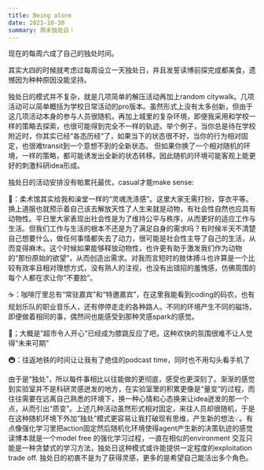 ```yaml
---
title: Being alone
date: 2023-10-30
summary: 周末独处日！
---
```





现在的每周六成了自己的独处时间。

其实大四的时候就考虑过每周设立一天独处日，并且发誓读博前探完成都美食，遗憾因为种种原因没能坚持。

独处日的模式并不复杂，就是几项简单的解压活动再加上random citywalk。几项活动可以简单概括为学校日常活动的pro版本。虽然形式上没有太多创新，但由于这几项活动本身的参与人员很随机，再加上城里的复杂环境，即便我采用和学校一样的策略去探索，也很可能得到完全不一样的轨迹。举个例子，当你总是待在学校附近时，你其实已经“各态历经”了，如果当下的状态很不好，当你的行为相对固定，也很难transit到一个意想不到的全新状态。 但如果你换了一个相对随机的环境，一样的策略，都可能诱发出全新的状态转移。因此随机的环境可能客观上能更好的刺激科研idea形成。

独处日的活动安排没有帕累托最优，casual才能make sense:

🤼：柔术馆其实给我和澡堂一样的“灵魂洗涤感”。这里大家无需打扮，穿衣平等。换上道服也就预示着自己该去解放天性了人生来就是动物，有社会性自然也应具有动物性。平日里大家表现出社会性是为了维持公平与秩序，从而更好的适应工作与生活。但我们工作与生活的根本不还是为了满足自身的需求吗？有时候半天不清楚自己想要什么，做任何事情都失去了动力，很可能是社会性主导了自己的生活，从而变得麻木。这个时候如果能够释放动物性，也许更有助于激发我们作为动物的“那份原始的欲望”，从而创造出需求。对我而言短时的肢体搏斗也许算是一个比较有效率且相对理想方式，没有熟人的注视，也没有出错招的羞愧感，仿佛周围的每个人都在求让你“不要脸”。

☕️：咖啡厅里总有“常驻嘉宾”和“特邀嘉宾”，在这里我能看到coding的码农，也有规划乐队的职业音乐人，还有停停走走的各种路人。不同的环境产生不同的磁场，即便做着相同的事，偶然间也能感受到那种灵感spark的感觉。

🛒；大概是”超市令人开心”已经成为膝跳反应了吧，这种欢快的氛围很难不让人觉得“未来可期”

🚇：往返地铁的时间让让我有了绝佳的podcast time，同时也不用勾头看手机了

由于是“独处”，所以每件事相比以往能做的更彻底，感受也更深刻了。渐渐的感觉到实验室并不是科研灵感迸发的地方，在实验室里的积累更像是“量变“的过程，而往往需要在远离自己熟悉的环境下，换一种心情和心态换来让idea迸发的那一个点，从而引出“质变”。上述几种活动虽然形式相对固定，来往人员却很随机，于是在这种随机环境下外加“独处”模式更容易让我打破现有思维，产生新的想法💡。有点像强化学习里把action固定然后随机化环境使得agent产生新的决策轨迹的感觉 读博本就是一个model free 的强化学习过程，一直在相似的environment 交互只能是一种贪婪式的学习方法，独处日这种模式或许能提供一定程度的exploitation trade off. 独处日的初衷不是为了获得灵感，更多的是希望自己能活出多个角色。





